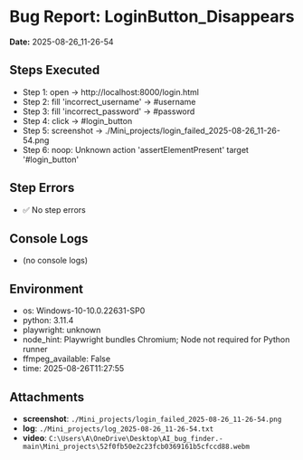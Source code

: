 # Bug Report: LoginButton_Disappears
**Date:** 2025-08-26_11-26-54

## Steps Executed
- Step 1: open → http://localhost:8000/login.html
- Step 2: fill 'incorrect_username' → #username
- Step 3: fill 'incorrect_password' → #password
- Step 4: click → #login_button
- Step 5: screenshot → ./Mini_projects/login_failed_2025-08-26_11-26-54.png
- Step 6: noop: Unknown action 'assertElementPresent' target '#login_button'

## Step Errors
- ✅ No step errors

## Console Logs
- (no console logs)

## Environment
- os: Windows-10-10.0.22631-SP0
- python: 3.11.4
- playwright: unknown
- node_hint: Playwright bundles Chromium; Node not required for Python runner
- ffmpeg_available: False
- time: 2025-08-26T11:27:55

## Attachments
- **screenshot**: `./Mini_projects/login_failed_2025-08-26_11-26-54.png`
- **log**: `./Mini_projects/log_2025-08-26_11-26-54.txt`
- **video**: `C:\Users\A\OneDrive\Desktop\AI_bug_finder.-main\Mini_projects\52f0fb50e2c23fcb0369161b5cfccd88.webm`
